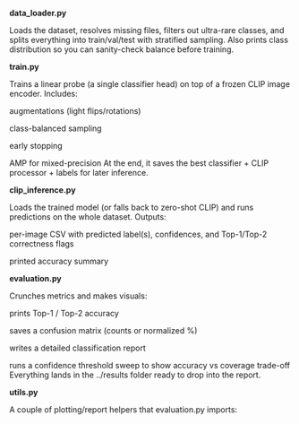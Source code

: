 **data_loader.py**

Loads the dataset, resolves missing files, filters out ultra-rare classes, and splits everything into train/val/test with stratified sampling.
Also prints class distribution so you can sanity-check balance before training.

**train.py**

Trains a linear probe (a single classifier head) on top of a frozen CLIP image encoder.
Includes:

augmentations (light flips/rotations)

class-balanced sampling

early stopping

AMP for mixed-precision
At the end, it saves the best classifier + CLIP processor + labels for later inference.

**clip_inference.py**

Loads the trained model (or falls back to zero-shot CLIP) and runs predictions on the whole dataset.
Outputs:

per-image CSV with predicted label(s), confidences, and Top-1/Top-2 correctness flags

printed accuracy summary

**evaluation.py**

Crunches metrics and makes visuals:

prints Top-1 / Top-2 accuracy

saves a confusion matrix (counts or normalized %)

writes a detailed classification report

runs a confidence threshold sweep to show accuracy vs coverage trade-off
Everything lands in the ../results folder ready to drop into the report.

**utils.py**

A couple of plotting/report helpers that evaluation.py imports:
